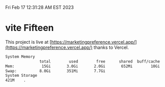 Fri Feb 17 12:31:28 AM EST 2023

# vite Fifteen


This project is live at [https://marketingpreference.vercel.app/](https://marketingpreference.vercel.app/) thanks to Vercel.

```bash
System Memory
               total        used        free      shared  buff/cache   available
Mem:            15Gi       3.0Gi       2.0Gi       652Mi        10Gi        11Gi
Swap:          8.0Gi       351Mi       7.7Gi
System Storage
421M	.
```
```bash
